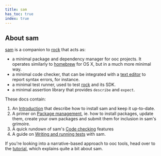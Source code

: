 ```yaml
---
title: sam
has_toc: true
index: true
---
```


## About sam

[sam][] is a companion to [rock][] that acts as:
  
  * a minimal package and dependency manager for ooc projects. It operates
    similarly to [homebrew](https://brew.sh) for OS X, but in a much more
    minimal way.
  * a minimal code checker, that can be integrated with a [text
    editor][editors] to report syntax errors, for instance.
  * a minimal test runner, used to test [rock][] and its SDK.
  * a minimal assertion library that provides `describe` and `expect`.

[editors]: /docs/tools/editors/
[rock]: /docs/tools/rock/
[sam]: https://github.com/fasterthanlime/sam

These docs contain:

  1. An [Introduction](intro/) that describe how to install sam and keep it
  up-to-date.
  2. A primer on [Package management](package-management/), ie. how to install
  packages, update them, create your own packages and submit them for inclusion
  in sam's grimoire.
  3. A quick rundown of sam's [Code checking](code-checking/) features
  4. A guide on [Writing and running tests](testing/) with sam.

If you're looking into a narrative-based approach to ooc tools, head over
to the [tutorial][], which explains quite a bit about sam.

[tutorial]: /docs/tutorial/

